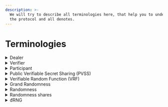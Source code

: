 ```yaml
---
description: >-
  We will try to describe all terminologies here, that help you to understand
  the protocol and all denotes.
---
```


# Terminologies

<details>

<summary>Dealer</summary>

Who's generate randomness and contribute their randomness to construct the grand randomness.

</details>

<details>

<summary>Verifier</summary>

Who's observe the process and verify distributed shares from the randomness. They can receive reward by committing dishonest dealer/verifier.

</details>

<details>

<summary>Participant</summary>

Who's participate in Orochi đRNG protocol they played two roles **Dealer** and **Verifier**

</details>

<details>

<summary>Public Verifiable Secret Sharing (PVSS)</summary>

A mechanism to split secret into share and allows any one to verify the shares of a secret without reveal the secret.

</details>

<details>

<summary>Verifiable Random Function (VRF)</summary>

Generating a randomness for a corresponding key-pair, the generated value is verifiable

</details>

<details>

<summary>Grand Randomness</summary>

The value which was constructed by combine all randomnesses.

</details>

<details>

<summary>Randomness</summary>

Orochi đRNG will use VRF to draw the randomness, this process is necessary to prevent participants to contribute low entropy randomness and detect dishonest participant.

</details>

<details>

<summary>Randomness shares</summary>

Orochi đRNG will use PVSS to split the randomness into shares. At the genesis of each epoch no one know enough share to reconstruct Grand Randomness till the end of epoch.

</details>

<details>

<summary>đRNG</summary>

This term is promoted by Orochi Network to represent for Decentralized RNG.

</details>
